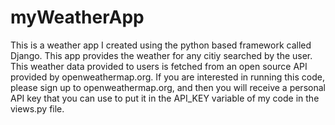 # myWeatherApp
This is a weather app I created using the python based framework called Django. This app provides the weather for any citiy searched by the user. 
This weather data provided to users is fetched from an open source API provided by openweathermap.org. 
If you are interested in running this code, please sign up to openweathermap.org, and then you will receive a personal API key that you can use to put it
in the API_KEY variable of my code in the views.py file.
